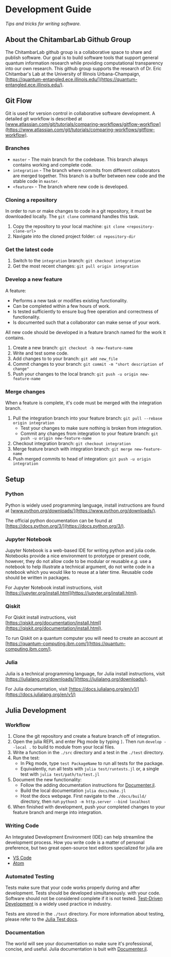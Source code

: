 # Development Guide

*Tips and tricks for writing software.*

## About the ChitambarLab Github Group

The ChitambarLab github group is a collaborative space to share and publish software. Our goal is to build software tools that support general quantum information research while providing computational transparency into our own research. This github group supports the research of Dr. Eric Chitambar's Lab at the University of Illinois Urbana-Champaign, [https://quantum-entangled.ece.illinois.edu/](https://quantum-entangled.ece.illinois.edu/).

## Git Flow

Git is used for version control in collaborative software development. A detailed git workflow is described at
[www.atlassian.com/git/tutorials/comparing-workflows/gitflow-workflow](https://www.atlassian.com/git/tutorials/comparing-workflows/gitflow-workflow).

### Branches

* `master` - The main branch for the codebase. This branch always contains working and complete code.
* `integration` - The branch where commits from different collaborators are merged together. This branch is a buffer between new code and the stable code in `master`. 
* `<feature>` - The branch where new code is developed.

### Cloning a repository

In order to run or make changes to code in a git repository, it must be downloaded locally. The `git clone` command handles this task.

1. Copy the repository to your local machine: `git clone <repository-clone-url>`
2. Navigate into the cloned project folder: `cd repository-dir`

### Get the latest code

1. Switch to the `integration` branch: `git checkout integration`
2. Get the most recent changes: `git pull origin integration`

### Develop a new feature

A feature:
* Performs a new task or modifies existing functionality.
* Can be completed within a few hours of work.
* Is tested sufficiently to ensure bug free operation and correctness of functionality.
* Is documented such that a collaborator can make sense of your work.

All new code should be developed in a feature branch named for the work it contains.

1. Create a new branch: `git checkout -b new-feature-name`
2. Write and test some code.
3. Add changes to to your branch: `git add new_file`
4. Commit changes to your branch: `git commit -m "short description of change"`
5. Push your changes to the local branch: `git push -u origin new-feature-name`

### Merge changes

When a feature is complete, it's code must be merged with the integration branch.

1. Pull the integration branch into your feature branch: `git pull --rebase origin integration`
    * Test your changes to make sure nothing is broken from integration.
    * Commit any changes from integration to your feature branch: `git push -u origin new-feature-name`
2. Checkout integration branch: `git checkout integration`
3. Merge feature branch with integration branch: `git merge new-feature-name`
4. Push merged commits to head of integration: `git push -u origin integration`

## Setup

### Python

Python is widely used programming language, install instructions are found at [www.python.org/downloads/](https://www.python.org/downloads/).

The official python documentation can be found at [https://docs.python.org/3/](https://docs.python.org/3/).

### Jupyter Notebook

Jupyter Notebook is a web-based IDE for writing python and julia code. Notebooks provide a nice environment to prototype or present code, however, they do not allow code to be modular or reusable *e.g.* use a notebook to help illustrate a technical argument, do not write code in a notebook which you would like to reuse at a later time. Reusable code should be written in packages.

For Jupyter Notebook install instructions, visit [https://jupyter.org/install.html](https://jupyter.org/install.html).

### Qiskit

For Qiskit install instructions, visit [https://qiskit.org/documentation/install.html](https://qiskit.org/documentation/install.html).

To run Qiskit on a quantum computer you will need to create an account at [https://quantum-computing.ibm.com/](https://quantum-computing.ibm.com/).

### Julia

Julia is a technical programming language, for Julia install instructions, visit [https://julialang.org/downloads/](https://julialang.org/downloads/).

For Julia documentation, visit [https://docs.julialang.org/en/v1/](https://docs.julialang.org/en/v1/)

## Julia Development

### Workflow

1. Clone the git repository and create a feature branch off of integration.
2. Open the julia REPL and enter Pkg mode by typing `]`. Then run `develop --local .` to build to module from your local files.
3. Write a function in the `./src` directory and a test in the `./test` directory.
4. Run the test:
      * In Pkg mode, type `test PackageName` to run all tests for the package.
      * Equivalently, run all tests with `julia test/runtests.jl` or, a single test with `julia test/path/to/test.jl`
5. Document the new functionality:
      * Follow the adding documentation instructions for [Documenter.jl](https://juliadocs.github.io/Documenter.jl/stable/man/guide/#Adding-Some-Docstrings-1).
      * Build the local documentation `julia docs/make.jl`
      * Host the docs webpage. First navigate to the `./docs/build/` directory, then run `python3 -m http.server --bind localhost`
6. When finished with development, push your completed changes to your feature branch and merge into integration.


### Writing Code

An Integrated Development Environment (IDE) can help streamline the development process. How you write code is a matter of personal preference, but two great open-source text editors specialized for julia are
* [VS Code](https://www.julia-vscode.org/)
* [Atom](https://junolab.org/)


### Automated Testing

Tests make sure that your code works properly during and after development. Tests should be developed simultaneously. with your code. Software should not be considered complete if it is not tested. [Test-Driven Development](http://agiledata.org/essays/tdd.html) is a widely used practice in industry.

Tests are stored in the `./test` directory. For more information about testing, please refer to the [Julia Test docs](https://docs.julialang.org/en/v1/stdlib/Test/).

### Documentation

The world will see your documentation so make sure it's professional, concise, and useful. Julia documentation is buit with [Documenter.jl](https://juliadocs.github.io/Documenter.jl/stable/). 

